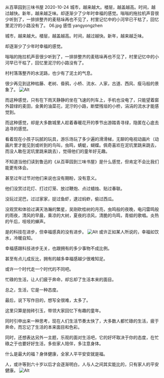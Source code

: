 从百草园到三味书屋
2020-10-24
城市，越来越大。楼层，越盖越高。时间，越过越快。新年，越来越乏味。却逐渐少了少年时幸福的感觉。嗡嗡的拖拉机声音很少听到了，一排排整齐的麦秸垛再也不见了，村里记忆中的小河早已干枯了，回忆里泥泞的小路没有了。
06.jpg
感悟
yangyongzhen


城市，越来越大。楼层，越盖越高。时间，越过越快。新年，越来越乏味。

却逐渐少了少年时幸福的感觉。

嗡嗡的拖拉机声音很少听到了，一排排整齐的麦秸垛再也不见了，村里记忆中的小河早已干枯了，回忆里泥泞的小路没有了。

村村落落整齐的水泥路，也少有了泥土的气息。

很少再见到这种枯藤、老树、昏鸦，小桥、流水、人家，古道、西风、瘦马般的景象了。
![Alt](/assets/images/20200609001.png)

而这种感觉，只有在下雨天静静的坐在飞速的列车上，手机也没电了，只能望着窗外碧绿的麦田，金黄的油菜花，泥泞的小路，断壁残垣的小桥，涓涓的流水才能感觉到。

而这种感觉，却是大多数城里人趁着春暖花开的季节出游踏青寻绿，隐匿在心底去追寻的感觉。

看着现在小孩子玩腻的玩具，游乐场玩了多少遍的滑滑梯，无聊的电视动画片（动画片里才能见到或听到的鸟叫，虫鸣，蜻蜓，蝴蝶。佩奇喜欢在泥坑里跳来跳去，而没人敢在泥坑里跳来跳去），觉得他们的童年好无趣。

不知道当他们读到鲁迅的《从百草园到三味书屋》是什么感觉，但肯定不会比我们能更有体会。

甚至过年过节对他们来说也没有期盼，没有意义。

他们没赏过花灯、打过灯笼、放过鞭炮、点过蜡烛、贴过春联。

没玩过泥巴，过过家家，捉过鱼虾，逮过蚂蚱，偷过西瓜。

没观赏和体验过满天浩瀚的繁星，吴刚砍桂树的月亮，虫鸣般的夜晚，电闪雷鸣般的雨夜，清风的早晨，乘凉的大树，夏夜的凉风，清脆的鸟鸣，青蛙的歌唱。炎热的午后，吱吱的蝉声。

是的科技在进步，但幸福感真的没有进步。
![Alt](/assets/images/20200609002.png)
或许正如某人所说的，幸福如饮水，冷暖自知。

幸福感跟科技进步无关，也跟拥有的多少事物不成比例。

甚至有点儿成反比，拥有的越多幸福感越少很难知足。

或许一个时代走一个时代的不同吧。

忙碌的生活，让人们疲于奔命，却忘却了生活本来的面目。

总之，生活，它是一种态度。

最后，说下写作目的，想写全很难，太多了。

这里只算是抛砖引玉，带领大家回忆下有趣的童年。

同时引申出来一种思考，现在人们生活节奏太快了，大多数人都忙碌的生活，疲于奔命，而忘记了生活的本来面目和色彩。

同时，还想表达另外一主题，乐观的面对生活吧，它的好坏取决于你的态度，在忙碌之于也要好好生活，多些家人陪伴，多注意身体。

什么是最大的福？身体健康，全家人平平安安就是福。

人，或许等到六十岁以后才会逐渐明白，人与人之间其实能比的，只有家人的平安健康。
![Alt](/assets/images/20200609003.png)